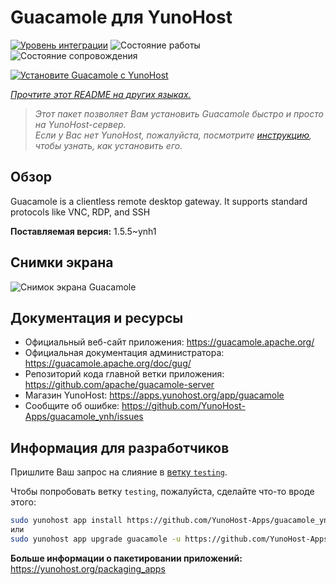 <!--
Важно: этот README был автоматически сгенерирован <https://github.com/YunoHost/apps/tree/master/tools/readme_generator>
Он НЕ ДОЛЖЕН редактироваться вручную.
-->

# Guacamole для YunoHost

[![Уровень интеграции](https://apps.yunohost.org/badge/integration/guacamole)](https://ci-apps.yunohost.org/ci/apps/guacamole/)
![Состояние работы](https://apps.yunohost.org/badge/state/guacamole)
![Состояние сопровождения](https://apps.yunohost.org/badge/maintained/guacamole)

[![Установите Guacamole с YunoHost](https://install-app.yunohost.org/install-with-yunohost.svg)](https://install-app.yunohost.org/?app=guacamole)

*[Прочтите этот README на других языках.](./ALL_README.md)*

> *Этот пакет позволяет Вам установить Guacamole быстро и просто на YunoHost-сервер.*  
> *Если у Вас нет YunoHost, пожалуйста, посмотрите [инструкцию](https://yunohost.org/install), чтобы узнать, как установить его.*

## Обзор

Guacamole is a clientless remote desktop gateway. It supports standard protocols like VNC, RDP, and SSH

**Поставляемая версия:** 1.5.5~ynh1

## Снимки экрана

![Снимок экрана Guacamole](./doc/screenshots/screenshot1.jpg)

## Документация и ресурсы

- Официальный веб-сайт приложения: <https://guacamole.apache.org/>
- Официальная документация администратора: <https://guacamole.apache.org/doc/gug/>
- Репозиторий кода главной ветки приложения: <https://github.com/apache/guacamole-server>
- Магазин YunoHost: <https://apps.yunohost.org/app/guacamole>
- Сообщите об ошибке: <https://github.com/YunoHost-Apps/guacamole_ynh/issues>

## Информация для разработчиков

Пришлите Ваш запрос на слияние в [ветку `testing`](https://github.com/YunoHost-Apps/guacamole_ynh/tree/testing).

Чтобы попробовать ветку `testing`, пожалуйста, сделайте что-то вроде этого:

```bash
sudo yunohost app install https://github.com/YunoHost-Apps/guacamole_ynh/tree/testing --debug
или
sudo yunohost app upgrade guacamole -u https://github.com/YunoHost-Apps/guacamole_ynh/tree/testing --debug
```

**Больше информации о пакетировании приложений:** <https://yunohost.org/packaging_apps>
